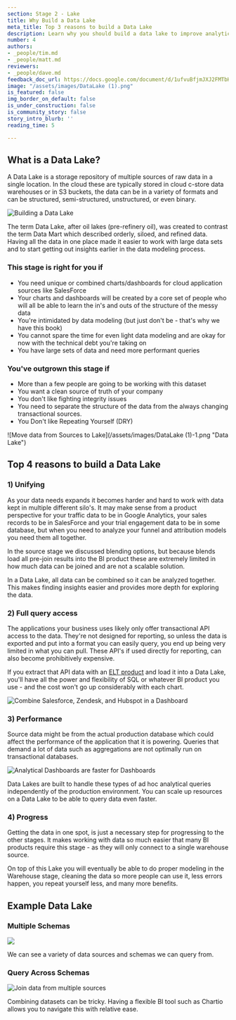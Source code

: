 ```yaml
---
section: Stage 2 - Lake
title: Why Build a Data Lake
meta_title: Top 3 reasons to build a Data Lake
description: Learn why you should build a data lake to improve analytics at your company.
number: 4
authors:
- _people/tim.md
- _people/matt.md
reviewers:
- _people/dave.md
feedback_doc_url: https://docs.google.com/document/d/1ufvuBfjmJXJ2FMTbH-NFF8M6Aa5pI7lhRT948BJD0CA/edit?usp=sharing
image: "/assets/images/DataLake (1).png"
is_featured: false
img_border_on_default: false
is_under_construction: false
is_community_story: false
story_intro_blurb: ''
reading_time: 5

---
```

## What is a Data Lake?

A Data Lake is a storage repository of multiple sources of raw data in a single location. In the cloud these are typically stored in cloud c-store data warehouses or in S3 buckets, the data can be in a variety of formats and can be structured, semi-structured, unstructured, or even binary.

![Building a Data Lake](http://img.chartio.com/a52373642904/Image%202019-10-20%20at%205.31.17%20PM.png)

The term Data Lake, after oil lakes (pre-refinery oil), was created to contrast the term Data Mart which described orderly, siloed, and refined data. Having all the data in one place made it easier to work with large data sets and to start getting out insights earlier in the data modeling process.

### This stage is right for you if

 - You need unique or combined charts/dashboards for cloud application sources like SalesForce
 - Your charts and dashboards will be created by a core set of people who will all be able to learn the in's and outs of the structure of the messy data
 - You're intimidated by data modeling (but just don't be - that's why we have this book)
 - You cannot spare the time for even light data modeling and are okay for now with the technical debt you're taking on
 - You have large sets of data and need more performant queries

### You've outgrown this stage if

 - More than a few people are going to be working with this dataset
 - You want a clean source of truth of your company
 - You don't like fighting integrity issues
 - You need to separate the structure of the data from the always changing transactional sources.
 - You Don't like Repeating Yourself (DRY)

![Move data from Sources to Lake](/assets/images/DataLake (1)-1.png "Data Lake")

## Top 4 reasons to build a Data Lake

### 1) Unifying

As your data needs expands it becomes harder and hard to work with data kept in multiple different silo's.  It may make sense from a product perspective for your traffic data to be in Google Analytics, your sales records to be in SalesForce and your trial engagement data to be in some database, but when you need to analyze your funnel and attribution models you need them all together.  

In the source stage we discussed blending options, but because blends load all pre-join results into the BI product these are extremely limited in how much data can be joined and are not a scalable solution.   

In a Data Lake, all data can be combined so it can be analyzed together. This makes finding insights easier and provides more depth for exploring the data.

### 2) Full query access

The applications your business uses likely only offer transactional API access to the data.  They're not designed for reporting, so unless the data is exported and put into a format you can easily query, you end up being very limited in what you can pull.  These API's if used directly for reporting, can also become prohibitively expensive.  

If you extract that API data with an [ELT product](/data-governance/elt-vs-etl/) and load it into a Data Lake, you'll have all the power and flexibility of SQL or whatever BI product you use - and the cost won't go up considerably with each chart.

![Combine Salesforce, Zendesk, and Hubspot in a Dashboard](/assets/images/AppDataCombinedDashboard.png "Combined App Dashboard")

<!--- TODO: Matt could you have a version of this where it's actually put into a DB and then there's a SQL command being run on it? This version of the image could maybe be used to talk about Blending in the sources section? --->

### 3) Performance

Source data might be from the actual production database which could affect the performance of the application that it is powering. Queries that demand a lot of data such as aggregations are not optimally run on transactional databases.

![Analytical Dashboards are faster for Dashboards](/assets/images/TransactionalVsAnalyticalDatabase.png "Transactional vs Analytical Database")

Data Lakes are built to handle these types of ad hoc analytical queries independently of the production environment. You can scale up resources on a Data Lake to be able to query data even faster.

### 4) Progress

Getting the data in one spot, is just a necessary step for progressing to the other stages.  It makes working with data so much easier that many BI products require this stage - as they will only connect to a single warehouse source.  

On top of this Lake you will eventually be able to do proper modeling in the Warehouse stage, cleaning the data so more people can use it, less errors happen, you repeat yourself less, and many more benefits.  


## Example Data Lake

### Multiple Schemas

![](/assets/images/MultipleSchemasDataSource.png)

We can see a variety of data sources and schemas we can query from.

### Query Across Schemas

![Join data from multiple sources](/assets/images/QueryMultipleSchemas.png "Query Across Schemas")

Combining datasets can be tricky. Having a flexible BI tool such as Chartio allows you to navigate this with relative ease.
